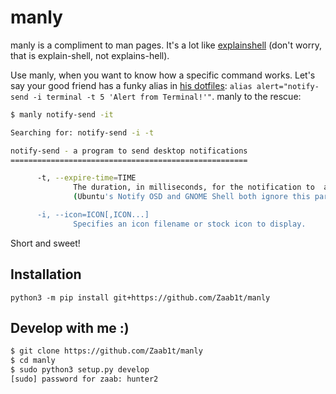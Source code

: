 # manly
manly is a compliment to man pages. It's a lot like [explainshell](https://explainshell.com) (don't worry, that is explain-shell, not explains-hell).

Use manly, when you want to know how a specific command works. Let's say your good friend has a funky alias in [his dotfiles](https://github.com/8Banana/dotfiles/blob/master/__Myst__/.zshrc): `alias alert="notify-send -i terminal -t 5 'Alert from Terminal!'"`. manly to the rescue:

```bash
$ manly notify-send -it

Searching for: notify-send -i -t

notify-send - a program to send desktop notifications
=====================================================

      -t, --expire-time=TIME
              The duration, in milliseconds, for the notification to  appear  on  screen.
              (Ubuntu's Notify OSD and GNOME Shell both ignore this parameter.)

      -i, --icon=ICON[,ICON...]
              Specifies an icon filename or stock icon to display.

```

Short and sweet!


## Installation

`python3 -m pip install git+https://github.com/Zaab1t/manly`


## Develop with me :)

```bash
$ git clone https://github.com/Zaab1t/manly
$ cd manly
$ sudo python3 setup.py develop
[sudo] password for zaab: hunter2
```
